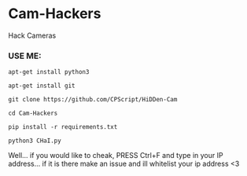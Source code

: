 # Cam-Hackers

Hack Cameras

<h3> USE ME: </h3>

`apt-get install python3`

`apt-get install git`

`git clone https://github.com/CPScript/HiDDen-Cam`

`cd Cam-Hackers`

`pip install -r requirements.txt`

`python3 CHaI.py`

Well... if you would like to cheak, PRESS Ctrl+F and type in your IP address... if it is there make an issue and ill whitelist your ip address <3
